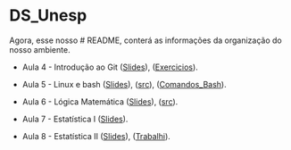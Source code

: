 # DS_Unesp
Agora, esse nosso # README, conterá as informações da organização do nosso ambiente.

* Aula 4 - Introdução ao Git ([Slides](https://github.com/claytontey/DS_Unesp/blob/main/aulas/Git/GitHub_1.pdf)), ([Exercicios](https://github.com/claytontey/DS_Unesp/tree/main/Work_Git)).

* Aula 5 - Linux e bash ([Slides](https://github.com/claytontey/DS_Unesp/blob/main/aulas/Linux_Bash/Linux.pdf)), ([src](https://github.com/claytontey/DS_Unesp/tree/main/aulas/Linux_Bash/src)), ([Comandos_Bash](https://github.com/claytontey/DS_Unesp/blob/main/aulas/Linux_Bash/aula_bash.pdf)).

* Aula 6 - Lógica Matemática ([Slides](https://github.com/claytontey/DS_Unesp/blob/main/aulas/Logica_Matematica/Lógica_Matemática.pdf)), ([src](https://github.com/claytontey/DS_Unesp/blob/main/aulas/Logica_Matematica/Curso_de_Estatística_Parte_1.ipynb)).

* Aula 7 - Estatística I ([Slides](https://github.com/claytontey/DS_Unesp/blob/main/aulas/Estatistica/Estatística_I.pdf)).

* Aula 8 - Estatística II ([Slides](https://github.com/claytontey/DS_Unesp/blob/main/aulas/Estatistica/Estatística_II.pdf)), ([Trabalhi](https://github.com/claytontey/DS_Unesp/blob/main/aulas/Estatistica/trab1_estatistica.tex)).